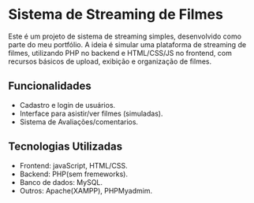 
# Sistema de Streaming de Filmes

Este é um projeto de sistema de streaming simples, desenvolvido como parte do meu portfólio. A ideia é simular uma plataforma de streaming de filmes, utilizando PHP no backend e HTML/CSS/JS no frontend, com recursos básicos de upload, exibição e organização de filmes.

## Funcionalidades

- Cadastro e login de usuários.
- Interface para asistir/ver filmes (simuladas).
- Sistema de Avaliações/comentarios.

## Tecnologias Utilizadas

- Frontend: javaScript, HTML/CSS.
- Backend: PHP(sem fremeworks).
- Banco de dados: MySQL.
- Outros: Apache(XAMPP), PHPMyadmim.
